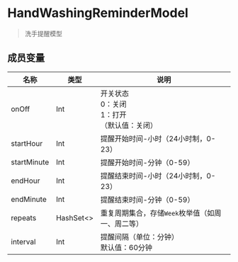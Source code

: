 <show-structure depth="2"/>

# HandWashingReminderModel

> 洗手提醒模型

## 成员变量

| 名称          | 类型                   | 说明                               |
|-------------|----------------------|----------------------------------|
| onOff       | Int                  | 开关状态<br>0：关闭<br>1：打开<br>（默认值：关闭） |
| startHour   | Int                  | 提醒开始时间-小时（24小时制，0-23）            |
| startMinute | Int                  | 提醒开始时间-分钟（0-59）                  |
| endHour     | Int                  | 提醒结束时间-小时（24小时制，0-23）            |
| endMinute   | Int                  | 提醒结束时间-分钟（0-59）                  |
| repeats     | HashSet<[](Week.md)> | 重复周期集合，存储`Week`枚举值（如周一、周二等）      |
| interval    | Int                  | 提醒间隔（单位：分钟）<br>默认值：60分钟          |